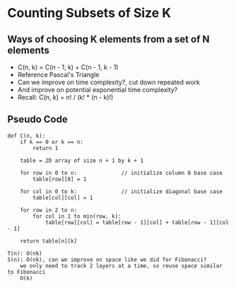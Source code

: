 # Counting Subsets of Size K

## Ways of choosing K elements from a set of N elements

- C(n, k) = C(n - 1, k) + C(n - 1, k - 1)
- Reference Pascal's Triangle
- Can we improve on time complexity?, cut down repeated work
- And improve on potential exponential time complexity?
- Recall: C(n, k) = n! / (k! * (n - k)!)

## Pseudo Code

```
def C(n, k):
    if k == 0 or k == n:
        return 1
        
    table = 2D array of size n + 1 by k + 1
    
    for row in 0 to n:              // initialize column 0 base case
        table[row][0] = 1
    
    for col in 0 to k:              // initialize diagonal base case
        table[col][col] = 1
        
    for row in 2 to n:
        for col in 1 to min(row, k):
            table[row][col] = table[row - 1][col] + table[row - 1][col - 1]
    
    return table[n][k]

T(n): O(nk)
S(n): O(nk), can we improve on space like we did for Fibonacci?
    we only need to track 2 layers at a time, so reuse space similar to Fibonacci
    O(k)
```
